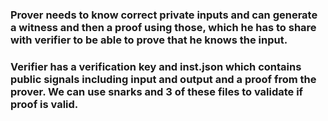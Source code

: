 ### Prover needs to know correct private inputs and can generate a witness and then a proof using those, which he has to share with verifier to be able to prove that he knows the input.


### Verifier has a verification key and inst.json which contains public signals including input and output and a proof from the prover. We can use snarks and 3 of these files to validate if proof is valid.